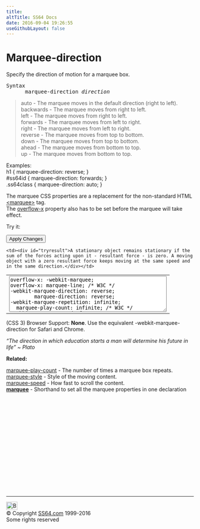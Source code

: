```yaml
---
title:
altTitle: SS64 Docs
date: 2016-09-04 19:26:55
useGithubLayout: false
---
```

<!-- #BeginLibraryItem "/Library/head_css.lbi" --><!-- #EndLibraryItem --><h1>Marquee-direction</h1>
<p>Specify the direction of motion for a marquee box.</p>
<pre>Syntax
      marquee-direction <i>direction</i></pre>
<blockquote>
<p><span class="code">auto</span> - The marquee moves in the default direction (right to left).<br>
<span class="code">backwards</span> - The marquee moves from right to left.<br>
<span class="code">left</span> - The marquee moves from right to left.<br>
<span class="code">forwards</span> - The marquee moves from left to right.<br>
<span class="code">right</span> - The marquee moves from left to right.<br>
<span class="code">reverse</span> - The marquee moves from top to bottom. <br>
<span class="code">down</span> - The marquee moves from top to bottom.<br>
<span class="code">ahead</span> - The marquee moves from bottom to top.<br>
<span class="code">up</span> - The marquee moves from bottom to top.</p>
</blockquote>
<p>Examples:<br>
<span class="code">h1 { marquee-direction: reverse; }<br>
#ss64id { marquee-direction: forwards</span><span class="code">; }<br>
  .ss64class { 
  marquee-direction: auto; }</span><br>
</p>
<p>The marquee CSS properties are a replacement for the non-standard HTML <a href="http://en.wikipedia.org/wiki/Marquee_element"><span class="code">&lt;marquee&gt;</span></a> tag.<br>
The <a href="overflow-x.html">overflow-x</a> property also has to be set before the marquee will take effect.</p>
<p>Try it:</p>
<input type="button" onclick="ApplyStyle()" value="Apply Changes">
<table>
  <tbody><tr>
    <td><textarea name="tryit" id="trycode" cols="50" rows="6" onfocus="this.style.background='#fff';" onblur="this.style.background='#eee';" tabindex="1">overflow-x: -webkit-marquee;
overflow-x: marquee-line; /* W3C */
-webkit-marquee-direction: reverse;
        marquee-direction: reverse;
-webkit-marquee-repetition: infinite;
  marquee-play-count: infinite; /* W3C */
-webkit-marquee-speed: fast;
        marquee-speed: fast; /* W3C */
</textarea></td>

    <td><div id="tryresult">A stationary object remains stationary if the sum of the forces acting upon it - resultant force - is zero. A moving object with a zero resultant force keeps moving at the same speed and in the same direction.</div></td>
  </tr>
</tbody></table>
<p>(CSS 3) Browser Support: <b>None</b>. Use the equivalent <span class="code">-webkit-marquee-direction</span> for Safari and Chrome.</p>
<p class="quote"><i>“The direction in which education starts a man will determine his future in life” ~ Plato</i></p><p><b>Related:</b></p>
<p><a href="marquee-play-count.html">marquee-play-count</a> - The number of times a marquee box repeats.<br>
<a href="marquee-style.html">marquee-style</a> - Style of the moving content.<br>
<a href="marquee-speed.html">marquee-speed</a> - How fast to scroll the content.<br>
<b><a href="marquee.html">marquee</a></b> - Shorthand to set all the marquee properties in one declaration<br>
</p><!-- #BeginLibraryItem "/Library/foot_css.lbi" --><p><script async="" src="//pagead2.googlesyndication.com/pagead/js/adsbygoogle.js"></script>
<!-- CSS -->
<ins class="adsbygoogle" style="display:inline-block;width:300px;height:250px" data-ad-client="ca-pub-6140977852749469" data-ad-slot="2739097502"></ins>
<script>
(adsbygoogle = window.adsbygoogle || []).push({});
</script></p>
<hr>
<div id="bl" class="footer"><a href="#"><img src="../images/top.png" width="30" height="22" alt="Back to the Top"></a></div>
<div id="br" class="footer, tagline">© Copyright <a href="http://ss64.com/">SS64.com</a> 1999-2016<br>
Some rights reserved</div><!-- #EndLibraryItem -->


